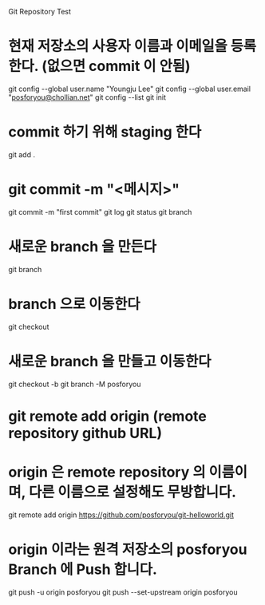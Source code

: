 Git Repository Test
# 현재 저장소의 사용자 이름과 이메일을 등록한다. (없으면 commit 이 안됨)
git config --global user.name "Youngju Lee"
git config --global user.email "posforyou@chollian.net"
git config --list
git init
# commit 하기 위해 staging 한다
git add .
# git commit -m "<메시지>"
git commit -m "first commit"
git log
git status
git branch
# 새로운 branch <name> 을 만든다
git branch <name>
# branch <name> 으로 이동한다
git checkout <name>
# 새로운 branch <name> 을 만들고 이동한다
git checkout -b <name>
git branch -M posforyou
# git remote add origin (remote repository github URL)
# origin 은 remote repository 의 이름이며, 다른 이름으로 설정해도 무방합니다.
git remote add origin https://github.com/posforyou/git-helloworld.git
# origin 이라는 원격 저장소의 posforyou Branch 에 Push 합니다.
git push -u origin posforyou
git push --set-upstream origin posforyou
